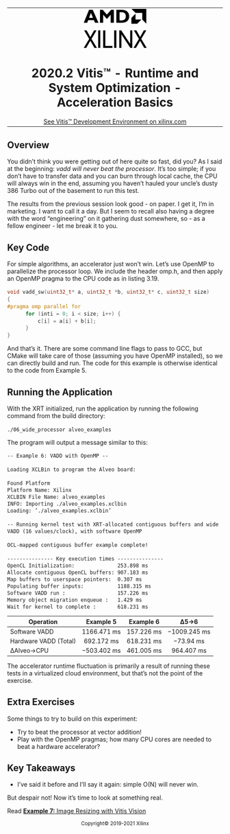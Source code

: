 <table width="100%">
 <tr width="100%">
    <td align="center"><img src="https://raw.githubusercontent.com/Xilinx/Image-Collateral/main/xilinx-logo.png" width="30%"/><h1>2020.2 Vitis™ - Runtime and System Optimization - Acceleration Basics</h1>
    <a href="https://www.xilinx.com/products/design-tools/vitis.html">See Vitis™ Development Environment on xilinx.com</a>
    </td>
 </tr>
</table>

## Overview

You didn’t think you were getting out of here quite so fast, did you?   As I said at the beginning: _vadd
will never beat the processor_.  It’s too simple; if you don’t have to transfer data and you can burn through
local cache, the CPU will always win in the end, assuming you haven’t hauled your uncle’s dusty 386 Turbo out
of the basement to run this test.

The results from the previous session look good - on paper.  I get it, I’m in marketing.  I want to call it a
day.  But I seem to recall also having a degree with the word “engineering” on it gathering dust somewhere,
so - as a fellow engineer - let me break it to you.

## Key Code

For simple algorithms, an accelerator just won’t win.  Let’s use OpenMP to parallelize the processor loop.
We include the header omp.h, and then apply an OpenMP pragma to the CPU code as in listing 3.19.

```cpp
void vadd_sw(uint32_t* a, uint32_t *b, uint32_t* c, uint32_t size)
{
#pragma omp parallel for
      for (inti = 0; i < size; i++) {
          c[i] = a[i] + b[i];
      }
}
```

And that’s it.  There are some command line flags to pass to GCC, but CMake will take care of those (assuming
you have OpenMP installed), so we can directly build and run.  The code for this example is otherwise
identical to the code from Example 5.

## Running the Application

With the XRT initialized, run the application by running the following command from the build directory:

`./06_wide_processor alveo_examples`

The program will output a message similar to this:

```
-- Example 6: VADD with OpenMP --

Loading XCLBin to program the Alveo board:

Found Platform
Platform Name: Xilinx
XCLBIN File Name: alveo_examples
INFO: Importing ./alveo_examples.xclbin
Loading: ’./alveo_examples.xclbin’

-- Running kernel test with XRT-allocated contiguous buffers and wide VADD (16 values/clock), with software OpenMP

OCL-mapped contiguous buffer example complete!

--------------- Key execution times ---------------
OpenCL Initialization:              253.898 ms
Allocate contiguous OpenCL buffers: 907.183 ms
Map buffers to userspace pointers:  0.307 ms
Populating buffer inputs:           1188.315 ms
Software VADD run :                 157.226 ms
Memory object migration enqueue :   1.429 ms
Wait for kernel to complete :       618.231 ms
```

| Operation             |  Example 5  | Example 6  | &Delta;5&rarr;6 |
| --------------------- | :---------: | :--------: | :-------------: |
| Software VADD         | 1166.471 ms | 157.226 ms |  −1009.245 ms   |
| Hardware VADD (Total) | 692.172 ms  | 618.231 ms |    −73.94 ms    |
| &Delta;Alveo&rarr;CPU | −503.402 ms | 461.005 ms |   964.407 ms    |

The accelerator runtime fluctuation is primarily a result of running these tests in a virtualized cloud
environment, but that’s not the point of the exercise.

## Extra Exercises

Some things to try to build on this experiment:

- Try to beat the processor at vector addition!
- Play with the OpenMP pragmas; how many CPU cores are needed to beat a hardware accelerator?

## Key Takeaways

- I’ve said it before and I’ll say it again: simple O(N) will never win.

But despair not!  Now it’s time to look at something real.

Read [**Example 7:** Image Resizing with Vitis Vision](./07-image-resizing-with-vitis-vision.md)

<p align="center"><sup>Copyright&copy; 2019-2021 Xilinx</sup></p>
